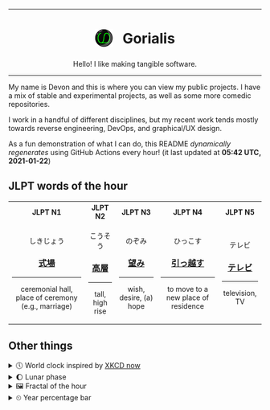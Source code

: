 ***

<h1 align="center">
<sub>
    <img src="readme/resources/avatar.png" height="36">
</sub>
&nbsp;
Gorialis
</h1>
<p align="center">
Hello! I like making tangible software.
</p>

***

My name is Devon and this is where you can view my public projects. I have a mix of stable and experimental projects, as well as some more comedic repositories.

I work in a handful of different disciplines, but my recent work tends mostly towards reverse engineering, DevOps, and graphical/UX design.

As a fun demonstration of what I can do, this README *dynamically regenerates* using GitHub Actions every hour! (it last updated at **05:42 UTC, 2021-01-22**)

<h2>JLPT words of the hour</h2>
<table>
    <tr>
        <th>JLPT N1</th>
        <th>JLPT N2</th>
        <th>JLPT N3</th>
        <th>JLPT N4</th>
        <th>JLPT N5</th>
    </tr>
    <tr>
        <td>
            <p align="center">しきじょう</p>
            <h3 align="center"><b><a href="https://jisho.org/search/%E5%BC%8F%E5%A0%B4">式場</a></b></h3>
            <hr>
            <p align="center">ceremonial hall,<wbr> place of ceremony (e.g.,<wbr> marriage)</p>
        </td>
        <td>
            <p align="center">こうそう</p>
            <h3 align="center"><b><a href="https://jisho.org/search/%E9%AB%98%E5%B1%A4">高層</a></b></h3>
            <hr>
            <p align="center">tall,<wbr> high rise</p>
        </td>
        <td>
            <p align="center">のぞみ</p>
            <h3 align="center"><b><a href="https://jisho.org/search/%E6%9C%9B%E3%81%BF">望み</a></b></h3>
            <hr>
            <p align="center">wish,<wbr> desire,<wbr> (a) hope</p>
        </td>
        <td>
            <p align="center">ひっこす</p>
            <h3 align="center"><b><a href="https://jisho.org/search/%E5%BC%95%E3%81%A3%E8%B6%8A%E3%81%99">引っ越す</a></b></h3>
            <hr>
            <p align="center">to move to a new place of residence</p>
        </td>
        <td>
            <p align="center">テレビ</p>
            <h3 align="center"><b><a href="https://jisho.org/search/%E3%83%86%E3%83%AC%E3%83%93">テレビ</a></b></h3>
            <hr>
            <p align="center">television,<wbr> TV</p>
        </td>
    </tr>
</table>

<h2>Other things</h2>
<details>
<summary>🕔  World clock inspired by <a href="https://xkcd.com/now">XKCD now</a></summary>

> <img src="generated/now.png" width="512">

</details>
<details>
<summary>🌔 Lunar phase</summary>

The moon is approximately 32.62% through its phase (Waxing Gibbous).

</details>
<details>
<summary>&#x1f5bc; Fractal of the hour</summary>

> <img src="generated/fractal.png" width="512">

</details>
<details>
<summary>&#x23f2; Year percentage bar</summary>
<pre><code>2021 [█▁▁▁▁▁▁▁▁▁▁▁▁▁▁▁▁▁▁▁] 5.82%</code></pre>
</details>
